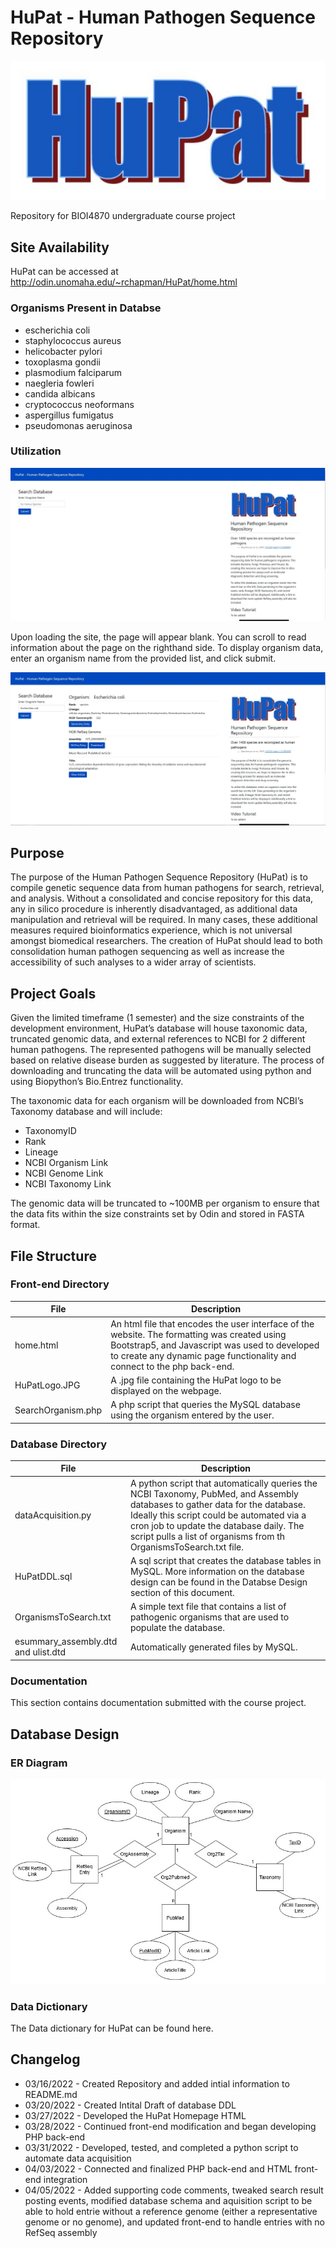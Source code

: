 # HuPat - Human Pathogen Sequence Repository
<p align="center">
  <img src="https://github.com/rchapman2022/HuPat-BIOI48790/blob/main/Front-end/HuPatLogo.JPG">
</p>

Repository for BIOI4870 undergraduate course project

## Site Availability
HuPat can be accessed at http://odin.unomaha.edu/~rchapman/HuPat/home.html

### Organisms Present in Databse
- escherichia coli
- staphylococcus aureus
- helicobacter pylori
- toxoplasma gondii
- plasmodium falciparum
- naegleria fowleri
- candida albicans
- cryptococcus neoformans
- aspergillus fumigatus
- pseudomonas aeruginosa

### Utilization
<p align="center">
  <img style="background-color: rgb(300, 300, 300);" src="https://github.com/rchapman2022/HuPat-BIOI48790/blob/main/Documentation/EmptyHomepage.jpg">
</p>

Upon loading the site, the page will appear blank. You can scroll to read information about the page on the righthand side. To display organism data, enter an organism name from the provided list, and click submit.

<p align="center">
  <img style="background-color: rgb(300, 300, 300);" src="https://github.com/rchapman2022/HuPat-BIOI48790/blob/main/Documentation/PopulatedHomepage.jpg">
</p>


## Purpose
The purpose of the Human Pathogen Sequence Repository (HuPat) is to compile genetic sequence data from human pathogens for search, retrieval, and analysis. Without a consolidated and concise repository for this data, any in silico procedure is inherently disadvantaged, as additional data manipulation and retrieval will be required. In many cases, these additional measures required bioinformatics experience, which is not universal amongst biomedical researchers. The creation of HuPat should lead to both consolidation human pathogen sequencing as well as increase the accessibility of such analyses to a wider array of scientists.

## Project Goals
Given the limited timeframe (1 semester) and the size constraints of the development environment, HuPat’s database will house taxonomic data, truncated genomic data, and external references to NCBI for 2 different human pathogens. The represented pathogens will be manually selected based on relative disease burden as suggested by literature. The process of downloading and truncating the data will be automated using python and using Biopython’s Bio.Entrez functionality. 

The taxonomic data for each organism will be downloaded from NCBI’s Taxonomy database and will include:
-	TaxonomyID
-	Rank
-	Lineage
-	NCBI Organism Link
-	NCBI Genome Link
-	NCBI Taxonomy Link

The genomic data will be truncated to ~100MB per organism to ensure that the data fits within the size constraints set by Odin and stored in FASTA format.

## File Structure

### Front-end Directory
| File | Description |
| --- | --- |
| home.html | An html file that encodes the user interface of the website. The formatting was created using Bootstrap5, and Javascript was used to developed to create any dynamic page functionality and connect to the php back-end. |
| HuPatLogo.JPG | A .jpg file containing the HuPat logo to be displayed on the webpage. |
| SearchOrganism.php | A php script that queries the MySQL database using the organism entered by the user. |

### Database Directory 
| File | Description |
| --- | --- |
| dataAcquisition.py | A python script that automatically queries the NCBI Taxonomy, PubMed, and Assembly databases to gather data for the database. Ideally this script could be automated via a cron job to update the database daily. The script pulls a list of organisms from th OrganismsToSearch.txt file. |
| HuPatDDL.sql | A sql script that creates the database tables in MySQL. More information on the database design can be found in the Databse Design section of this document. |
| OrganismsToSearch.txt | A simple text file that contains a list of pathogenic organisms that are used to populate the database. |
| esummary_assembly.dtd and ulist.dtd | Automatically generated files by MySQL. |

### Documentation
This section contains documentation submitted with the course project.

## Database Design

### ER Diagram
<p align="center">
  <img style="background-color: rgb(300, 300, 300);" src="https://github.com/rchapman2022/HuPat-BIOI48790/blob/main/Documentation/HuPatERDiagram.jpg">
</p>

### Data Dictionary 
The Data dictionary for HuPat can be found here.


## Changelog

- 03/16/2022 - Created Repository and added intial information to README.md
- 03/20/2022 - Created Intital Draft of database DDL
- 03/27/2022 - Developed the HuPat Homepage HTML
- 03/28/2022 - Continued front-end modification and began developing PHP back-end
- 03/31/2022 - Developed, tested, and completed a python script to automate data acquisition
- 04/03/2022 - Connected and finalized PHP back-end and HTML front-end integration
- 04/05/2022 - Added supporting code comments, tweaked search result posting events, modified database schema and aquisition script to be able to hold entrie without a reference genome (either a representative genome or no genome), and updated front-end to handle entries with no RefSeq assembly
